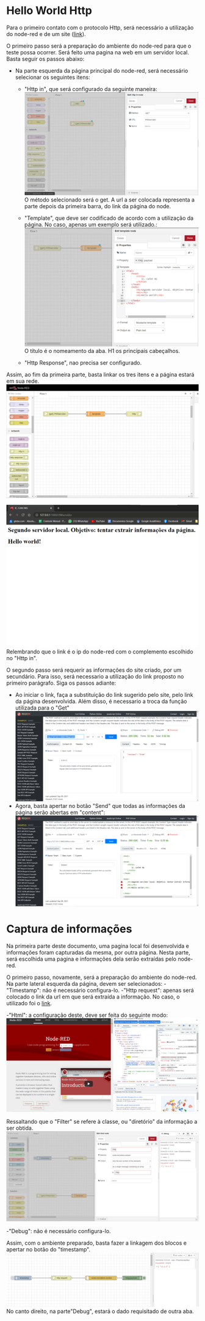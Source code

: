 # Hello World Http

Para o primeiro contato com o protocolo Http, será necessário a utilização do node-red e de um site ([link](https://reqbin.com/req/zvtstmpb/post-request-example)).

O primeiro passo será a preparação do ambiente do node-red para que o teste possa ocorrer. Será feito uma pagina na web em um servidor local. Basta seguir os passos abaixo:
- Na parte esquerda da página principal do node-red, será necessário selecionar os seguintes itens: 
  - "Http in", que será configurado da seguinte maneira:
  ![pic](/media/git/Http/dois.png)
  O método selecionado será o get. A url a ser colocada representa a parte depois da primeira barra, do link da página do node.

  - "Template", que deve ser codificado de acordo com a utilização da página. No caso, apenas um exemplo será utilizado.: 
  ![pic](/media/git/Http/tres.png)
  O título é o nomeamento da aba. H1 os principais cabeçalhos.

  - "Http Response", nao precisa ser configurado.

Assim, ao fim da primeira parte, basta linkar os tres itens e a página estará em sua rede. 
 ![pic](/media/git/Http/cinco.png)

 ![pic](/media/git/Http/quatro.png)
 Relembrando que o link é o ip do node-red com o complemento escolhido no "Http in".

O segundo passo será requerir as informações do site criado, por um secundário. Para isso, será necessario a utilização do link proposto no primeiro parágrafo. Siga os passos adiante:

 - Ao iniciar o link, faça a substituição do link sugerido pelo site, pelo link da página desenvolvida. Além disso, é necessario a troca da função utilizada para o "Get" ![pic](/media/git/Http/seis.png)
 - Agora, basta apertar no botão "Send" que todas as informações da página serão abertas em "content":
 ![pic](/media/git/Http/sete.png)



 # Captura de informações
 Na primeira parte deste documento, uma pagina local foi desenvolvida e informações foram capturadas da mesma, por outra página. Nesta parte, será escolhida uma pagina e informações dela serão extraídas pelo node-red.

 O primeiro passo, novamente, será a preparação do ambiente do node-red. Na parte lateral esquerda da página, devem ser selecionados:
  -"Timestamp": não é necessário configura-lo.
  -"Http request": apenas será colocado o link da url em que será extraída a informação. No caso, o utilizado foi o [link](https://nodered.org/).

  -"Html": a configuração deste, deve ser feita do seguinte modo:
  ![pic](/media/git/Http/oito.png)

  Ressaltando que o "Filter" se refere à classe, ou "diretório" da informação a ser obtida.
    ![pic](/media/git/Http/nove.png)

  -"Debug": não é necessário configura-lo.

Assim, com o ambiente preparado, basta fazer a linkagem dos blocos e apertar no botão do "timestamp".
    ![pic](/media/git/Http/dez.png)
    No canto direito, na parte"Debug", estará o dado requisitado de outra aba.